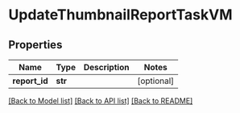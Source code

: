 # UpdateThumbnailReportTaskVM


## Properties
Name | Type | Description | Notes
------------ | ------------- | ------------- | -------------
**report_id** | **str** |  | [optional] 

[[Back to Model list]](../README.md#documentation-for-models) [[Back to API list]](../README.md#documentation-for-api-endpoints) [[Back to README]](../README.md)


